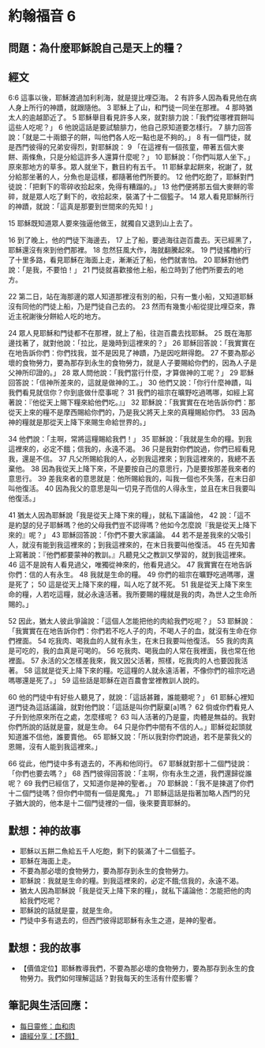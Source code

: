 # 約翰福音 6

## 問題：為什麼耶穌說自己是天上的糧？

## 經文
6:6 這事以後，耶穌渡過加利利海，就是提比哩亞海。 2 有許多人因為看見他在病人身上所行的神蹟，就跟隨他。 3 耶穌上了山，和門徒一同坐在那裡。 4 那時猶太人的逾越節近了。 5 耶穌舉目看見許多人來，就對腓力說：「我們從哪裡買餅叫這些人吃呢？」 6 他說這話是要試驗腓力，他自己原知道要怎樣行。 7 腓力回答說：「就是二十兩銀子的餅，叫他們各人吃一點也是不夠的。」 8 有一個門徒，就是西門彼得的兄弟安得烈，對耶穌說： 9 「在這裡有一個孩童，帶著五個大麥餅、兩條魚，只是分給這許多人還算什麼呢？」 10 耶穌說：「你們叫眾人坐下。」原來那地方的草多。眾人就坐下，數目約有五千。 11 耶穌拿起餅來，祝謝了，就分給那坐著的人，分魚也是這樣，都隨著他們所要的。 12 他們吃飽了，耶穌對門徒說：「把剩下的零碎收拾起來，免得有糟蹋的。」 13 他們便將那五個大麥餅的零碎，就是眾人吃了剩下的，收拾起來，裝滿了十二個籃子。 14 眾人看見耶穌所行的神蹟，就說：「這真是那要到世間來的先知！」

15 耶穌既知道眾人要來強逼他做王，就獨自又退到山上去了。

16 到了晚上，他的門徒下海邊去， 17 上了船，要過海往迦百農去。天已經黑了，耶穌還沒有來到他們那裡。 18 忽然狂風大作，海就翻騰起來。 19 門徒搖櫓約行了十里多路，看見耶穌在海面上走，漸漸近了船，他們就害怕。 20 耶穌對他們說：「是我，不要怕！」 21 門徒就喜歡接他上船，船立時到了他們所要去的地方。

22 第二日，站在海那邊的眾人知道那裡沒有別的船，只有一隻小船，又知道耶穌沒有同他的門徒上船，乃是門徒自己去的。 23 然而有幾隻小船從提比哩亞來，靠近主祝謝後分餅給人吃的地方。

24 眾人見耶穌和門徒都不在那裡，就上了船，往迦百農去找耶穌。 25 既在海那邊找著了，就對他說：「拉比，是幾時到這裡來的？」 26 耶穌回答說：「我實實在在地告訴你們：你們找我，並不是因見了神蹟，乃是因吃餅得飽。 27 不要為那必壞的食物勞力，要為那存到永生的食物勞力，就是人子要賜給你們的，因為人子是父神所印證的。」 28 眾人問他說：「我們當行什麼，才算做神的工呢？」 29 耶穌回答說：「信神所差來的，這就是做神的工。」 30 他們又說：「你行什麼神蹟，叫我們看見就信你？你到底做什麼事呢？ 31 我們的祖宗在曠野吃過嗎哪，如經上寫著說：『他從天上賜下糧來給他們吃。』」 32 耶穌說：「我實實在在地告訴你們：那從天上來的糧不是摩西賜給你們的，乃是我父將天上來的真糧賜給你們。 33 因為神的糧就是那從天上降下來賜生命給世界的。」

34 他們說：「主啊，常將這糧賜給我們！」 35 耶穌說：「我就是生命的糧。到我這裡來的，必定不餓；信我的，永遠不渴。 36 只是我對你們說過，你們已經看見我，還是不信。 37 凡父所賜給我的人，必到我這裡來；到我這裡來的，我總不丟棄他。 38 因為我從天上降下來，不是要按自己的意思行，乃是要按那差我來者的意思行。 39 差我來者的意思就是：他所賜給我的，叫我一個也不失落，在末日卻叫他復活。 40 因為我父的意思是叫一切見子而信的人得永生，並且在末日我要叫他復活。」

41 猶太人因為耶穌說「我是從天上降下來的糧」，就私下議論他， 42 說：「這不是約瑟的兒子耶穌嗎？他的父母我們豈不認得嗎？他如今怎麼說『我是從天上降下來的』呢？」 43 耶穌回答說：「你們不要大家議論。 44 若不是差我來的父吸引人，就沒有能到我這裡來的；到我這裡來的，在末日我要叫他復活。 45 在先知書上寫著說：『他們都要蒙神的教訓。』凡聽見父之教訓又學習的，就到我這裡來。 46 這不是說有人看見過父，唯獨從神來的，他看見過父。 47 我實實在在地告訴你們：信的人有永生。 48 我就是生命的糧。 49 你們的祖宗在曠野吃過嗎哪，還是死了； 50 這是從天上降下來的糧，叫人吃了就不死。 51 我是從天上降下來生命的糧，人若吃這糧，就必永遠活著。我所要賜的糧就是我的肉，為世人之生命所賜的。」

52 因此，猶太人彼此爭論說：「這個人怎能把他的肉給我們吃呢？」 53 耶穌說：「我實實在在地告訴你們：你們若不吃人子的肉，不喝人子的血，就沒有生命在你們裡面。 54 吃我肉、喝我血的人就有永生，在末日我要叫他復活。 55 我的肉真是可吃的，我的血真是可喝的。 56 吃我肉、喝我血的人常在我裡面，我也常在他裡面。 57 永活的父怎樣差我來，我又因父活著，照樣，吃我肉的人也要因我活著。 58 這就是從天上降下來的糧。吃這糧的人就永遠活著，不像你們的祖宗吃過嗎哪還是死了。」 59 這些話是耶穌在迦百農會堂裡教訓人說的。

60 他的門徒中有好些人聽見了，就說：「這話甚難，誰能聽呢？」 61 耶穌心裡知道門徒為這話議論，就對他們說：「這話是叫你們厭棄[a]嗎？ 62 倘或你們看見人子升到他原來所在之處，怎麼樣呢？ 63 叫人活著的乃是靈，肉體是無益的。我對你們所說的話就是靈，就是生命。 64 只是你們中間有不信的人。」耶穌從起頭就知道誰不信他，誰要賣他。 65 耶穌又說：「所以我對你們說過，若不是蒙我父的恩賜，沒有人能到我這裡來。」

66 從此，他門徒中多有退去的，不再和他同行。 67 耶穌就對那十二個門徒說：「你們也要去嗎？」 68 西門彼得回答說：「主啊，你有永生之道，我們還歸從誰呢？ 69 我們已經信了，又知道你是神的聖者。」 70 耶穌說：「我不是揀選了你們十二個門徒嗎？但你們中間有一個是魔鬼。」 71 耶穌這話是指著加略人西門的兒子猶大說的，他本是十二個門徒裡的一個，後來要賣耶穌的。

## 默想：神的故事
+ 耶穌以五餅二魚給五千人吃飽，剩下的裝滿了十二個籃子。
+ 耶穌在海面上走。
+ 不要為那必壞的食物勞力，要為那存到永生的食物勞力。
+ 耶穌說：我就是生命的糧。到我這裡來的，必定不餓;信我的，永遠不渴。
+ 猶太人因為耶穌說「我是從天上降下來的糧」，就私下議論他：怎能把他的肉給我們吃呢？
+ 耶穌說的話就是靈，就是生命。
+ 門徒中多有退去的，但西門彼得認耶穌有永生之道，是神的聖者。

## 默想：我的故事
+ 【價值定位】耶穌教導我們，不要為那必壞的食物勞力，要為那存到永生的食物勞力。我們如何理解這話？對我每天的生活有什麼影響？

## 筆記與生活回應：
+ [每日靈修：血和肉](https://bibleplan.github.io/sharing/zhuolin/day3-wk96-sharing.html)
+ [讀經分享：【不餓】](https://bibleplan.github.io/sharing/day3-wk96-sharing.html)
